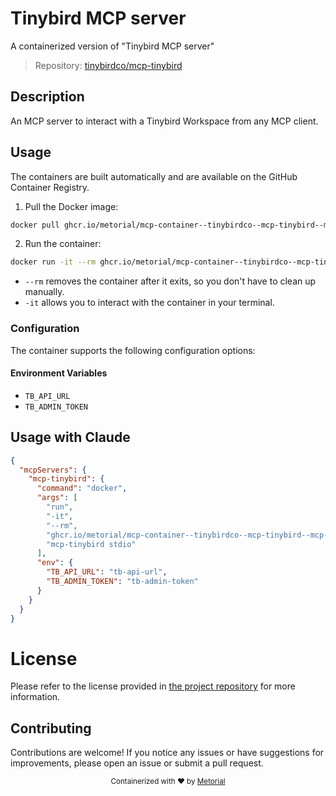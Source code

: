 
# Tinybird MCP server

A containerized version of "Tinybird MCP server"

> Repository: [tinybirdco/mcp-tinybird](https://github.com/tinybirdco/mcp-tinybird)

## Description

An MCP server to interact with a Tinybird Workspace from any MCP client.


## Usage

The containers are built automatically and are available on the GitHub Container Registry.

1. Pull the Docker image:

```bash
docker pull ghcr.io/metorial/mcp-container--tinybirdco--mcp-tinybird--mcp-tinybird
```

2. Run the container:

```bash
docker run -it --rm ghcr.io/metorial/mcp-container--tinybirdco--mcp-tinybird--mcp-tinybird stdio
```

- `--rm` removes the container after it exits, so you don't have to clean up manually.
- `-it` allows you to interact with the container in your terminal.


### Configuration

The container supports the following configuration options:




#### Environment Variables

- `TB_API_URL`
- `TB_ADMIN_TOKEN`




## Usage with Claude

```json
{
  "mcpServers": {
    "mcp-tinybird": {
      "command": "docker",
      "args": [
        "run",
        "-it",
        "--rm",
        "ghcr.io/metorial/mcp-container--tinybirdco--mcp-tinybird--mcp-tinybird",
        "mcp-tinybird stdio"
      ],
      "env": {
        "TB_API_URL": "tb-api-url",
        "TB_ADMIN_TOKEN": "tb-admin-token"
      }
    }
  }
}
```

# License

Please refer to the license provided in [the project repository](https://github.com/tinybirdco/mcp-tinybird) for more information.

## Contributing

Contributions are welcome! If you notice any issues or have suggestions for improvements, please open an issue or submit a pull request.

<div align="center">
  <sub>Containerized with ❤️ by <a href="https://metorial.com">Metorial</a></sub>
</div>
  
